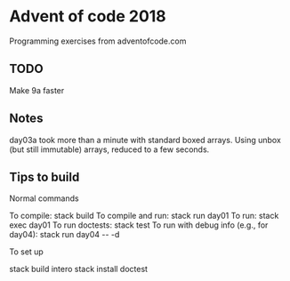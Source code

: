 # Advent of code 2018

Programming exercises from adventofcode.com

## TODO

Make 9a faster

## Notes

day03a took more than a minute with standard boxed arrays. Using unbox (but still immutable) arrays,
reduced to a few seconds.

## Tips to build

Normal commands

To compile: stack build
To compile and run: stack run day01
To run: stack exec day01
To run doctests: stack test
To run with debug info (e.g., for day04): stack run day04 -- -d

To set up

stack build intero
stack install doctest
